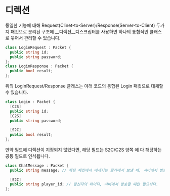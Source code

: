 디렉션
====
동일한 기능에 대해 Request(Clinet-to-Server)/Response(Server-to-Client) 두가지 패킷으로 분리된 구조에 __디렉션__디스크립터를 사용하면 하나의 통합적인 클래스로 묶어서 관리할 수 있습니다.
```c#
class LoginRequest : Packet {
  public string id;
  public string password;
};
class LoginResponse : Packet {
  public bool result;
};
```
위의 LoginRequest/Response 클래스는 아래 코드의 통합된 Login 패킷으로 대체할 수 있습니다.
```c#
class Login : Packet {
  [C2S]
  public string id;
  [C2S]
  public string password;
  
  [S2C]
  public bool result;
};
```

만약 필드에 디렉션이 지정되지 않았다면, 해당 필드는 S2C/C2S 양쪽 에 다 해당하는 공통 필드로 인식됩니다.

```c#
class ChatMessage : Packet {
  public string message; // 채팅 패킷에서 메세지는 클라에서 보낼 때, 서버에서 방송할 때의 경우 둘 다 필요하다.
  
  [S2C]
  public string player_id; // 발신자의 아이디, 서버에서 방송할 때만 필요하다.
};
```
